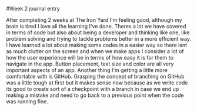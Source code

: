 #Week 2 journal entry

  After completing 2 weeks at The Iron Yard I'm feeling good, although my brain is tired I love all the learning I've done. Theres a lot we have covered in terms of code but also about being a developer and thinking like one, like problem solving and trying to tackle problems better in a more efficient way. I have learned a lot about making some codes in a easier way so there isnt as much clutter on the screen and when we make apps I consider a lot of how the user experience will be in terms of how easy it is for them to navigate in the app. Button placement, text size and color are all very important aspects of an app. Another thing I'm getting a little more comfortable with is GitHub. Grasping the concept of branching on GitHub was a little tough at first but it makes sense now because as we write code its good to create sort of a checkpoint with a branch in case we end up making a mistake and need to go back to a previous point when the code was running fine.
